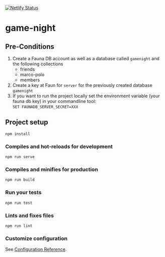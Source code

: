 [![Netlify Status](https://api.netlify.com/api/v1/badges/fa7630db-6505-4eb5-9bde-8cb95c248a43/deploy-status)](https://app.netlify.com/sites/reverent-hopper-111d9f/deploys)

# game-night

## Pre-Conditions

1. Create a Fauna DB account as well as a database called `gamenight` and the following  collections
    - friends
    - marco-polo
    - members
2. Create a key at Faun for `server` for the previously created database `gamenight`
3. If you want to run the project locally set the environment variable (your fauna db key) in your commandline tool:  
   `SET FAUNADB_SERVER_SECRET=XXX`

## Project setup
```
npm install
```

### Compiles and hot-reloads for development
```
npm run serve
```

### Compiles and minifies for production
```
npm run build
```

### Run your tests
```
npm run test
```

### Lints and fixes files
```
npm run lint
```

### Customize configuration
See [Configuration Reference](https://cli.vuejs.org/config/).
